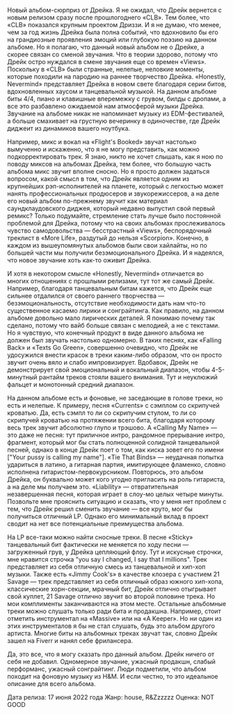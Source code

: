 Новый альбом-сюрприз от Дрейка. Я не ожидал, что Дрейк вернется с новым релизом сразу после прошлогоднего «CLB». Тем более, что «CLB» показался крупным проектом Дриззи. И я не думаю, что менее, чем за год жизнь Дрейка была полна событий, что вдохновило бы его на грандиозные проявления эмоций или глубокую поэзию на данном альбоме. Но я полагаю, что данный новый альбом не о Дрейке, а скорее связан со сменой звучания. Что в теории здорово, потому что Дрейк остро нуждался в смене звучания еще со времен «Views». Поскольку в «CLB» были странные, нелепые, неловкие моменты, которые походили на пародию на раннее творчество Дрейка. «Honestly, Nevermind» представляет Дрейка в новом свете благодаря серии битов, вдохновленных хаусом и танцевальной музыкой. На данном альбоме биты 4/4, пиано и клавишные вперемежку с грувом, билды с дропами, а все это разбавлено ожидаемой нам атмосферой музыки Дрейка. Звучание на альбоме никак не напоминает музыку из EDM-фестивалей, а больше смахивает на грустную вечеринку в одиночестве, где Дрейк диджеит из динамиков вашего ноутбука.

Например, микс и вокал на «Flight's Booked» звучат настолько вымученно и искаженно, что я не могу представить, как можно подкорректировать трек. Я знаю, никто не хочет слышать, как я ною по поводу миксов на альбомах Дрейка, тем более, что большую часть альбома микс звучит вполне сносно. Но я просто должен задаться вопросом, какой смысл в том, что Дрейк является одним из крупнейших рэп-исполнителей на планете, который с легкостью может нанять профессиональных продюсеров и звукорежиссеров, а на деле его новый альбом по-прежнему звучит как материал саундклаудовского диджея, который недавно выпустил свой первый ремикс? Только подумайте, стремление стать лучше было постоянной проблемой для Дрейка, потому что на своих альбомах прослеживалось чувство самодовольства — бесстрастный «Views», беспорядочный треклист в «More Life», раздутый до нельзя «Scorpion». Конечно, в каждом из вышеупомянутых альбомов были свои хайлайты, но по большей части мы получили безэмоционального Дрейка. И я надеялся, что новое звучание хоть как-то оживит Дрейка.

И хотя в некотором смысле «Honestly, Nevermind» отличается во многих отношениях с прошлыми релизами, тут тот же самый Дрейк. Например, благодаря танцевальным битам кажется, что Дрейк еще сильнее отдалился от своего раннего творчества — безэмоциональность, отсутствие необходимости дать нам что-то существенное касаемо лирики и сонграйтинга. Как правило, на данном альбоме довольно мало лирических деталей. Я понимаю почему так сделано, потому что вайб больше связан с мелодией, а не с текстами. Но я чувствую, что конечный продукт в виде данного альбома не должен был звучать настолько одномерно. В таких песнях, как «Falling Back» и «Texts Go Green», совершенно очевидно, что Дрейк не удосужился внести красок в треки каким-либо образом, что он просто звучит очень вяло и слабо импровизирует. Вдобавок, Дрейк не демонстрирует свой эмоциональный и вокальный диапазон, чтобы 4-5-минутный рантайм треков стояли вашего внимания. Тут и неуклюжий фальцет и монотонный средний диапазон.

На данном альбоме есть и фоновые, не заседающие в голове треки, но есть и нелепые. К примеру, песня «Currents» с сэмплом со скрипучей кроватью. Да, есть сэмпл то ли со скрипучим стулом, то ли со скрипучей кроватью на протяжении всего бита, благодаря которому весь трек звучит абсолютно глупо и трэшово. А «Calling My Name» — это даже не песня: тут приличное интро, рандомное прерывание интро, фрагмент, который мог бы стать полноценной солидной танцевальной песней, однако в конце Дрейк поет о том, как киска зовет его по имени ["Your pussy is calling my name"]. «Tie That Binds» — неудачная попытка удариться в латино, а гитарная партия, имитирующее фламенко, словно исполнена гитаристом-первокурсником. Повторюсь, это альбом Дрейка, он буквально может кого угодно пригласить на роль гитариста, а на деле мы получаем это. «Liability» — отвратительная незавершенная песня, которая играет в слоу-мо целых четыре минуты. Позвольте мне прояснить ситуацию и сказать, что у меня нет проблем с тем, что Дрейк решил сменить звучание — все круто, мог бы получиться отличный LP. Однако его минимальный вклад в проект сводит на нет все потенциальные преимущества альбома.

На LP все-таки можно найти сносные треки. В песне «Sticky» танцевальный бит фактически не меняется по ходу песни — загруженный грув, у Дрейка цепляющий флоу. Тут и искусные строчки, мне нравится строчка "you say I changed, I say that I millions". Трек представляет из себя отличную смесь из танцевальной и хип-хоп музыки. Также есть «Jimmy Cook's» в качестве клозера с участием 21 Savage — трек представляет из себя отличный образ южного хип-хопа, классические хорн-секции, мрачный бит, Дрейк отлично отыгрывает свой куплет, 21 Savage отлично звучит во второй половине трека. Но мои комплименты заканчиваются на этом месте. Остальные альбомные треки можно слушать только ради бита и продакшна. Например, стоит отметить инструментал на «Massive» или на «A Keeper». Но ни один из этих инструменталов я бы не стал слушать, будь это альбом другого артиста. Многие биты на альбомных треках звучат так, словно Дрейк зашел на Fiverr и нанял себе фрилансера.

Да, это все, что я могу сказать про данный альбом. Дрейк ничего от себя не добавил. Одномерное звучание, ужасный продакшн, слабый перформанс, ужасный сонграйтинг. Люди подметили, что альбом походит на фоновую музыку из H&M. И если честно, то это идеальное описание для всего альбома.

Дата релиза: 17 июня 2022 года
Жанр: house, R&Zzzzzz
Оценка: NOT GOOD
